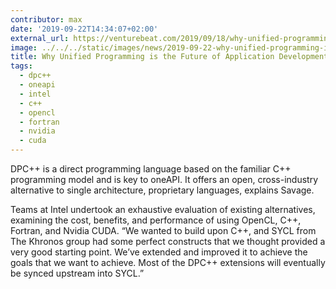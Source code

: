 ```yaml
---
contributor: max
date: '2019-09-22T14:34:07+02:00'
external_url: https://venturebeat.com/2019/09/18/why-unified-programming-is-the-future-of-application-development/
image: ../../../static/images/news/2019-09-22-why-unified-programming-is-the-future-of-application-development.webp
title: Why Unified Programming is the Future of Application Development
tags:
  - dpc++
  - oneapi
  - intel
  - c++
  - opencl
  - fortran
  - nvidia
  - cuda
---
```


DPC++ is a direct programming language based on the familiar C++ programming model and is key to oneAPI. It offers an
open, cross-industry alternative to single architecture, proprietary languages, explains Savage.

Teams at Intel undertook an exhaustive evaluation of existing alternatives, examining the cost, benefits, and
performance of using OpenCL, C++, Fortran, and Nvidia CUDA. “We wanted to build upon C++, and SYCL from The Khronos
group had some perfect constructs that we thought provided a very good starting point. We’ve extended and improved
it to achieve the goals that we want to achieve. Most of the DPC++ extensions will eventually be synced upstream into
SYCL.”
